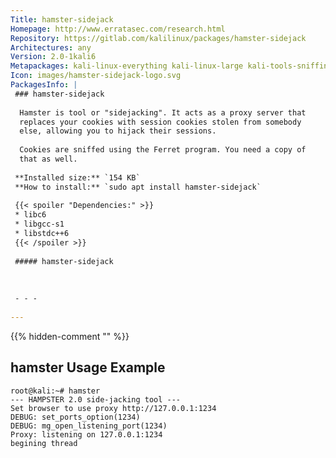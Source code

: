 ```yaml
---
Title: hamster-sidejack
Homepage: http://www.erratasec.com/research.html
Repository: https://gitlab.com/kalilinux/packages/hamster-sidejack
Architectures: any
Version: 2.0-1kali6
Metapackages: kali-linux-everything kali-linux-large kali-tools-sniffing-spoofing kali-tools-web 
Icon: images/hamster-sidejack-logo.svg
PackagesInfo: |
 ### hamster-sidejack
 
  Hamster is tool or "sidejacking". It acts as a proxy server that
  replaces your cookies with session cookies stolen from somebody
  else, allowing you to hijack their sessions.
   
  Cookies are sniffed using the Ferret program. You need a copy of
  that as well.
 
 **Installed size:** `154 KB`  
 **How to install:** `sudo apt install hamster-sidejack`  
 
 {{< spoiler "Dependencies:" >}}
 * libc6 
 * libgcc-s1 
 * libstdc++6 
 {{< /spoiler >}}
 
 ##### hamster-sidejack
 
 
 
 - - -
 
---
```

{{% hidden-comment "<!--Do not edit anything above this line-->" %}}

## hamster Usage Example

```
root@kali:~# hamster
--- HAMPSTER 2.0 side-jacking tool ---
Set browser to use proxy http://127.0.0.1:1234
DEBUG: set_ports_option(1234)
DEBUG: mg_open_listening_port(1234)
Proxy: listening on 127.0.0.1:1234
begining thread
```
